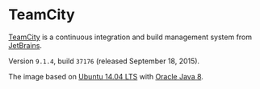 # TeamCity

[TeamCity](https://jetbrains.com/teamcity/) is a continuous integration and build management system from [JetBrains](https://jetbrains.com/).

Version `9.1.4`, build `37176` (released September 18, 2015).

The image based on [Ubuntu 14.04 LTS](https://registry.hub.docker.com/u/esycat/java/) with [Oracle Java 8](https://registry.hub.docker.com/u/esycat/java/).
